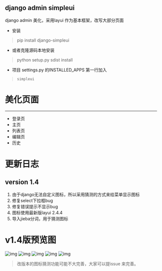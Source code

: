 django admin simpleui
-----
django admin 美化，采用layui 作为基本框架，改写大部分页面

+ 安装
> pip install django-simpleui
+ 或者克隆源码本地安装
> python setup.py sdist install
+ 项目 settings.py 的INSTALLED_APPS 第一行加入
> `simpleui`

# 美化页面
----
 + 登录页
 + 主页
 + 列表页
 + 编辑页
 + 历史
 
# 更新日志
## version 1.4
1. 由于django无法自定义图标，所以采用猜测的方式来给菜单显示图标
2. 修复select下拉框bug
3. 修复错误提示不显示bug
4. 图标使用最新版layui 2.4.4
5. 导入jieba分词，用于猜测图标


# v1.4版预览图

![img](https://github.com/newpanjing/simpleui/raw/master/images/图片1.png)
![img](https://github.com/newpanjing/simpleui/raw/master/images/图片2.png)
![img](https://github.com/newpanjing/simpleui/raw/master/images/图片3.png)
![img](https://github.com/newpanjing/simpleui/raw/master/images/图片4.png)
![img](https://github.com/newpanjing/simpleui/raw/master/images/图片5.png)

> 改版本的图标猜测功能可能不大完善，大家可以提issue 来完善。